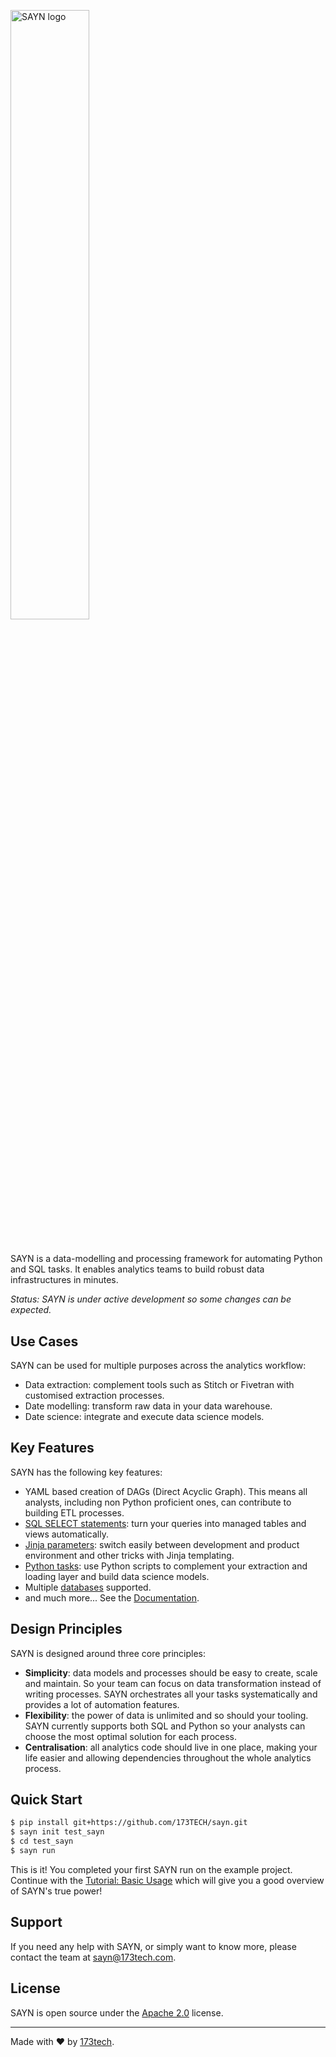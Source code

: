 <img
  src="https://173-static-files.s3.eu-west-2.amazonaws.com/sayn_docs/logos/sayn_logo.png"
  alt="SAYN logo"
  style="width: 50%; height: 50%;"
/>

#

SAYN is a data-modelling and processing framework for automating Python and SQL tasks. It enables analytics teams to build robust data infrastructures in minutes.

 *Status: SAYN is under active development so some changes can be expected.*

## Use Cases

SAYN can be used for multiple purposes across the analytics workflow:

* Data extraction: complement tools such as Stitch or Fivetran with customised extraction processes.
* Date modelling: transform raw data in your data warehouse.
* Date science: integrate and execute data science models.

## Key Features

SAYN has the following key features:

* YAML based creation of DAGs (Direct Acyclic Graph). This means all analysts, including non Python proficient ones, can contribute to building ETL processes.
* [SQL SELECT statements](https://173tech.github.io/sayn/tasks/core/autosql/): turn your queries into managed tables and views automatically.
* [Jinja parameters](https://173tech.github.io/sayn/parameters/): switch easily between development and product environment and other tricks with Jinja templating.
* [Python tasks](https://173tech.github.io/sayn/tasks/core/python/): use Python scripts to complement your extraction and loading layer and build data science models.
* Multiple [databases](https://173tech.github.io/sayn/databases/) supported.
* and much more... See the [Documentation](https://173tech.github.io/sayn/).

## Design Principles

SAYN is designed around three core principles:

* **Simplicity**: data models and processes should be easy to create, scale and maintain. So your team can focus on data transformation instead of writing processes. SAYN orchestrates all your tasks systematically and provides a lot of automation features.
* **Flexibility**: the power of data is unlimited and so should your tooling. SAYN currently supports both SQL and Python so your analysts can choose the most optimal solution for each process.
* **Centralisation**: all analytics code should live in one place, making your life easier and allowing dependencies throughout the whole analytics process.

## Quick Start

```bash
$ pip install git+https://github.com/173TECH/sayn.git
$ sayn init test_sayn
$ cd test_sayn
$ sayn run
```

This is it! You completed your first SAYN run on the example project. Continue with the [Tutorial: Basic Usage](https://173tech.github.io/sayn/tutorials/basic_usage/) which will give you a good overview of SAYN's true power!

## Support

If you need any help with SAYN, or simply want to know more, please contact the team at <sayn@173tech.com>.

## License

SAYN is open source under the [Apache 2.0](https://www.apache.org/licenses/LICENSE-2.0) license.

---

Made with :heart: by [173tech](https://www.173tech.com).
